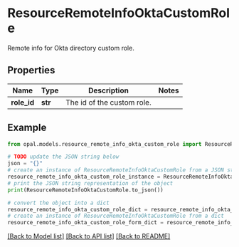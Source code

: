 # ResourceRemoteInfoOktaCustomRole

Remote info for Okta directory custom role.

## Properties

Name | Type | Description | Notes
------------ | ------------- | ------------- | -------------
**role_id** | **str** | The id of the custom role. | 

## Example

```python
from opal.models.resource_remote_info_okta_custom_role import ResourceRemoteInfoOktaCustomRole

# TODO update the JSON string below
json = "{}"
# create an instance of ResourceRemoteInfoOktaCustomRole from a JSON string
resource_remote_info_okta_custom_role_instance = ResourceRemoteInfoOktaCustomRole.from_json(json)
# print the JSON string representation of the object
print(ResourceRemoteInfoOktaCustomRole.to_json())

# convert the object into a dict
resource_remote_info_okta_custom_role_dict = resource_remote_info_okta_custom_role_instance.to_dict()
# create an instance of ResourceRemoteInfoOktaCustomRole from a dict
resource_remote_info_okta_custom_role_form_dict = resource_remote_info_okta_custom_role.from_dict(resource_remote_info_okta_custom_role_dict)
```
[[Back to Model list]](../README.md#documentation-for-models) [[Back to API list]](../README.md#documentation-for-api-endpoints) [[Back to README]](../README.md)



